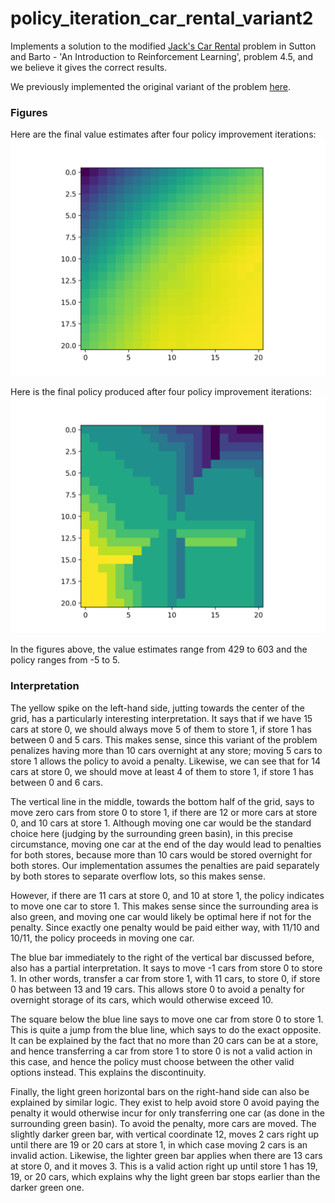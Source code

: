 # policy_iteration_car_rental_variant2

Implements a solution to the modified [Jack's Car Rental](http://www.incompleteideas.net/sutton/book/first/4/node4.html) problem in Sutton and Barto - 'An Introduction to Reinforcement Learning',
problem 4.5, and we believe it gives the correct results. 

We previously implemented the original variant of the problem [here](https://github.com/lucaslingle/policy_iteration_car_rental). 

### Figures

Here are the final value estimates after four policy improvement iterations:
![value estimates](assets/value_estimates.png)

Here is the final policy produced after four policy improvement iterations:
![policy](assets/policy.png)

In the figures above, the value estimates range from 429 to 603 and the policy ranges from -5 to 5.

### Interpretation

The yellow spike on the left-hand side, jutting towards the center of the grid, has a particularly interesting interpretation. 
It says that if we have 15 cars at store 0, we should always move 5 of them to store 1, if store 1 has between 0 and 5 cars.
This makes sense, since this variant of the problem penalizes having more than 10 cars overnight at any store; moving 5 cars to store 1 allows the policy to avoid a penalty.
Likewise, we can see that for 14 cars at store 0, we should move at least 4 of them to store 1, if store 1 has between 0 and 6 cars.

The vertical line in the middle, towards the bottom half of the grid, says to move zero cars from store 0 to store 1, if there are 12 or more cars at store 0, and 10 cars at store 1. 
Although moving one car would be the standard choice here (judging by the surrounding green basin), in this precise circumstance, 
moving one car at the end of the day would lead to penalties for both stores, because more than 10 cars would be stored overnight for both stores. 
Our implementation assumes the penalties are paid separately by both stores to separate overflow lots, so this makes sense.

However, if there are 11 cars at store 0, and 10 at store 1, the policy indicates to move one car to store 1. 
This makes sense since the surrounding area is also green, and moving one car would likely be optimal here if not for the penalty. 
Since exactly one penalty would be paid either way, with 11/10 and 10/11, the policy proceeds in moving one car.

The blue bar immediately to the right of the vertical bar discussed before, also has a partial interpretation. It says to move -1 cars from store 0 to store 1. 
In other words, transfer a car from store 1, with 11 cars, to store 0, if store 0 has between 13 and 19 cars. 
This allows store 0 to avoid a penalty for overnight storage of its cars, which would otherwise exceed 10.

The square below the blue line says to move one car from store 0 to store 1. This is quite a jump from the blue line, which says to do the exact opposite.
It can be explained by the fact that no more than 20 cars can be at a store, and hence transferring a car from store 1 to store 0 is not a valid action in this case, 
and hence the policy must choose between the other valid options instead. This explains the discontinuity. 

Finally, the light green horizontal bars on the right-hand side can also be explained by similar logic. They exist to help avoid store 0 avoid paying the penalty 
it would otherwise incur for only transferring one car (as done in the surrounding green basin). To avoid the penalty, more cars are moved. The slightly darker green bar, with vertical coordinate 12, moves 2 cars right up until there are 19 or 20 cars at store 1, in which case moving 2 cars is an invalid action. Likewise, the lighter green bar applies when there are 13 cars at store 0, and it moves 3. This is a valid action right up until store 1 has 19, 19, or 20 cars, which explains why the light green bar stops earlier than the darker green one. 
